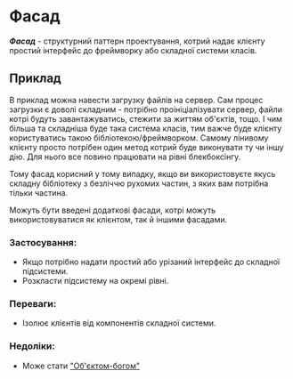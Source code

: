  # Фасад
 
 ***_Фасад_*** - структурний паттерн проектування, котрий надає клієнту простий інтерфейс до фреймворку або складної системи класів.
 

## Приклад
 В приклад можна навести загрузку файлів на сервер. Сам процес загрузки є доволі складним - потрібно проініціалізувати сервер, 
 файли котрі будуть завантажуватись, стежити за життям об'єктів, тощо.
 І чим більша та складніша буде така система класів, тим важче буде клієнту користуватись такою бібліотекою/фреймворком.
 Самому лінивому клієнту просто потрібен один метод котрий буде виконувати ту чи іншу дію. 
 Для нього все повино працювати на рівні блекбоксінгу.

Тому фасад корисний у тому випадку, якщо ви використовуєте якусь складну бібліотеку з безліччю рухомих частин, 
з яких вам потрібна тільки частина.

Можуть бути введені додаткові фасади, котрі можуть використовуватися як клієнтом, так й іншими фасадами.

### Застосування:
 - Якщо потрібно надати простий або урізаний інтерфейс до складної підсистеми.
 - Розкласти підсистему на окремі рівні.

### Переваги:
 - Ізолює клієнтів від компонентів складної системи.
 

### Недоліки:
 - Може стати ["Об'єктом-богом"](https://ru.wikipedia.org/wiki/Божественный_объект)


